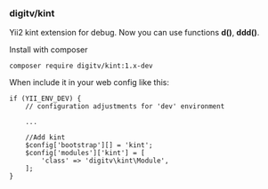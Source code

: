 ### digitv/kint
Yii2 kint extension for debug. Now you can use functions **d()**, **ddd()**.

Install with composer

```
composer require digitv/kint:1.x-dev
```

When include it in your web config like this:

```
if (YII_ENV_DEV) {
    // configuration adjustments for 'dev' environment
    
    ...

    //Add kint
    $config['bootstrap'][] = 'kint';
    $config['modules']['kint'] = [
        'class' => 'digitv\kint\Module',
    ];
}
```
